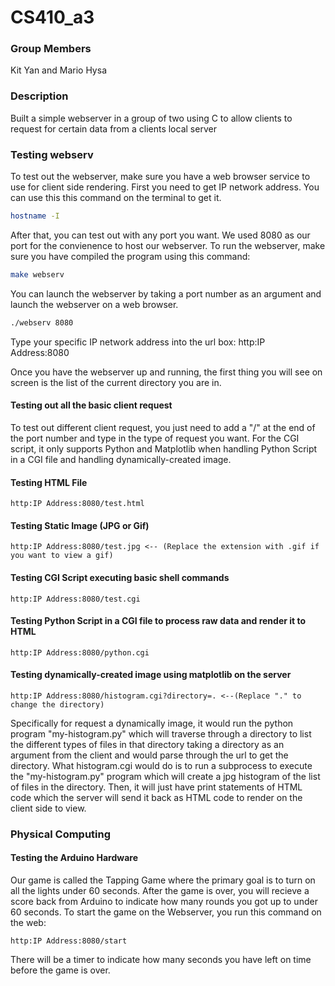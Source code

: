 # CS410_a3

### Group Members
Kit Yan and Mario Hysa
### Description
Built a simple webserver in a group of two using C to allow clients to request for certain data from a clients local server

### Testing webserv
To test out the webserver, make sure you have a web browser service to use for client side rendering. First you need to get IP network address. You can use this this command on the terminal to get it.
```bash
hostname -I
```
After that, you can test out with any port you want. We used 8080 as our port for the convienence to host our webserver. To run the webserver, make sure you have compiled the program using this command:
```bash
make webserv
```
You can launch the webserver by taking a port number as an argument and launch the webserver on a web browser.
```bash
./webserv 8080
```
Type your specific IP network address into the url box:
http:IP Address:8080

Once you have the webserver up and running, the first thing you will see on screen is the list of the current directory you are in.
#### Testing out all the basic client request
To test out different client request, you just need to add a "/" at the end of the port number and type in the type of request you want. For the CGI script, it only supports Python and Matplotlib when handling Python Script in a CGI file and handling dynamically-created image.
#### Testing HTML File
```
http:IP Address:8080/test.html
```
#### Testing Static Image (JPG or Gif)
```
http:IP Address:8080/test.jpg <-- (Replace the extension with .gif if you want to view a gif)
```
#### Testing CGI Script executing basic shell commands
```
http:IP Address:8080/test.cgi
```
#### Testing Python Script in a CGI file to process raw data and render it to HTML
```
http:IP Address:8080/python.cgi
```
#### Testing dynamically-created image using matplotlib on the server
```
http:IP Address:8080/histogram.cgi?directory=. <--(Replace "." to change the directory)
```
Specifically for request a dynamically image, it would run the python program "my-histogram.py" which will traverse through a directory to list the different types of files in that directory taking a directory as an argument from the client and would parse through the url to get the directory. What histogram.cgi would do is to run a subprocess to execute the "my-histogram.py" program which will create a jpg histogram of the list of files in the directory. Then, it will just have print statements of HTML code which the server will send it back as HTML code to render on the client side to view.

### Physical Computing

#### Testing the Arduino Hardware
Our game is called the Tapping Game where the primary goal is to turn on all the lights under 60 seconds. After the game is over, you will recieve a score back from Arduino to indicate how many rounds you got up to under 60 seconds. To start the game on the Webserver, you run this command on the web:
```
http:IP Address:8080/start
```
There will be a timer to indicate how many seconds you have left on time before the game is over.
